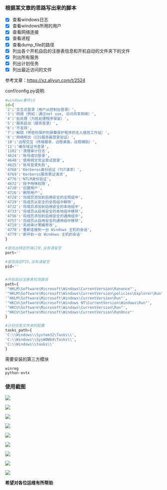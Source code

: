 ### 根据某文章的思路写出来的脚本 ###
- [x] 查看windows日志
- [x] 查看windows所用的用户
- [x] 查看网络连接
- [x] 查看进程
- [x] 查看dump_file的路径
- [x] 列出各个开机自启的注册表信息和开机自动的文件夹下的文件
- [x] 列出所有服务
- [x] 列出计划任务
- [x] 列出最近访问的文件

参考文章：https://xz.aliyun.com/t/2524

conf/config.py说明:
```python
#windows事件id
id={
'2':'交互式登录（用户从控制台登录）',
'3':'网络（例如：通过net use, 访问共享网络）',
'4':'批处理（为批处理程序保留）',
'5':'服务启动（服务登录）',
'6':'不支持',
'7':'解锁（带密码保护的屏幕保护程序的无人值班工作站）',
'8':'网络明文（IIS服务器登录验证）',
'10':'远程交互（终端服务，远程桌面，远程辅助）',
'11':'缓存域证书登录',
'1102':'清理审计日志',
'4624':'账号成功登录',
'4648':'使用明文凭证尝试登录',
'4625':'账号登录失败',
'4768':'Kerberos身份验证（TGT请求）',
'4769':'Kerberos服务票证请求',
'4776':'NTLM身份验证',
'4672':'授予特殊权限',
'4720':'创建用户',
'4726':'删除用户',
'4728':'将成员添加到启用安全的全局组中',
'4729':'将成员从安全的全局组中移除',
'4732':'将成员添加到启用安全的本地组中',
'4733':'将成员从启用安全的本地组中移除',
'4756':'将成员添加到启用安全的通用组中',
'4757':'将成员从启用安全的通用组中移除',
'4719':'系统审计策略修改',
'4778':'重新连接到一台 Windows 主机的会话',
'4779':'断开到一台 Windows 主机的会话'
}

#查找出特定的端口号,没有请留空
port=''

#查找指定PID,没有请留空
pid=''


#开启启动注册表检测路径
path={
'"HKLM\Software\Microsoft\Windows\CurrentVersion\Runonce"',
'"HKLM\Software\Microsoft\Windows\CurrentVersion\policies\Explorer\Run"',
'"HKLM\Software\Microsoft\Windows\CurrentVersion\Run"',
'"HKCU\Software\Microsoft\Windows NT\CurrentVersion\Windows\Run"',
'"HKCU\Software\Microsoft\Windows\CurrentVersion\Run"',
'"HKCU\Software\Microsoft\Windows\CurrentVersion\RunOnce"'
}

#计划任务文件夹的配置
tasks_path={
'C:\\Windows\\System32\Tasks\\',
'C:\\Windows\\SysWOW64\Tasks\\',
'C:\\Windows\\tasks\\'
}
```

需要安装的第三方模块
```python
winreg
python-evtx
```

### 使用截图 ###
![](https://s2.ax1x.com/2019/06/23/Z9jv3q.png)

![](https://s2.ax1x.com/2019/06/23/Z9vk59.png)

![](https://s2.ax1x.com/2019/06/23/Z9vV81.png)

![](https://s2.ax1x.com/2019/06/23/Z9vZgx.png)

![](https://s2.ax1x.com/2019/06/23/Z9vev6.png)

![](https://s2.ax1x.com/2019/06/23/Z9v15d.png)

![](https://s2.ax1x.com/2019/06/23/Z9v8PA.png)

![](https://s2.ax1x.com/2019/06/23/Z9vG8I.png)

![](https://s2.ax1x.com/2019/06/23/Z9vYxP.png)

<b>希望对各位运维有所帮助</b>